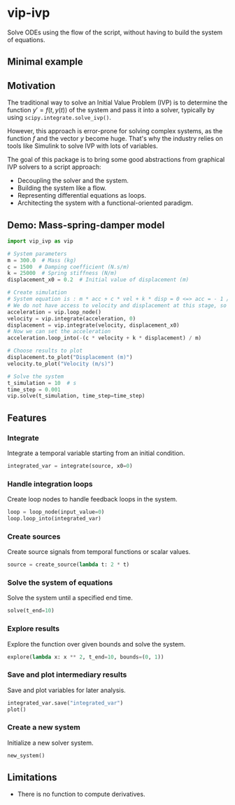 # vip-ivp

Solve ODEs using the flow of the script, without having to build the system of equations.

## Minimal example

## Motivation

The traditional way to solve an Initial Value Problem (IVP) is to determine the function $y'=f(t,y(t))$ of the system
and pass it into a solver, typically by using `scipy.integrate.solve_ivp()`.

However, this approach is error-prone for solving complex systems, as the function $f$ and the vector $y$ become huge.
That's why the industry relies on tools like Simulink to solve IVP with lots of variables.

The goal of this package is to bring some good abstractions from graphical IVP solvers to a script approach:

- Decoupling the solver and the system.
- Building the system like a flow.
- Representing differential equations as loops.
- Architecting the system with a functional-oriented paradigm.

## Demo: Mass-spring-damper model

```python
import vip_ivp as vip

# System parameters
m = 300.0  # Mass (kg)
c = 1500  # Damping coefficient (N.s/m)
k = 25000  # Spring stiffness (N/m)
displacement_x0 = 0.2  # Initial value of displacement (m)

# Create simulation
# System equation is : m * acc + c * vel + k * disp = 0 <=> acc = - 1 / m * (c * vel + k * disp)
# We do not have access to velocity and displacement at this stage, so we create a loop node.
acceleration = vip.loop_node()
velocity = vip.integrate(acceleration, 0)
displacement = vip.integrate(velocity, displacement_x0)
# Now we can set the acceleration
acceleration.loop_into(-(c * velocity + k * displacement) / m)

# Choose results to plot
displacement.to_plot("Displacement (m)")
velocity.to_plot("Velocity (m/s)")

# Solve the system
t_simulation = 10  # s
time_step = 0.001
vip.solve(t_simulation, time_step=time_step)
```

## Features

### Integrate

Integrate a temporal variable starting from an initial condition.

```python
integrated_var = integrate(source, x0=0)
```

### Handle integration loops

Create loop nodes to handle feedback loops in the system.

```python
loop = loop_node(input_value=0)
loop.loop_into(integrated_var)
```

### Create sources

Create source signals from temporal functions or scalar values.

```python
source = create_source(lambda t: 2 * t)
```

### Solve the system of equations

Solve the system until a specified end time.

```python
solve(t_end=10)
```

### Explore results

Explore the function over given bounds and solve the system.

```python
explore(lambda x: x ** 2, t_end=10, bounds=(0, 1))
```

### Save and plot intermediary results

Save and plot variables for later analysis.

```python
integrated_var.save("integrated_var")
plot()
```

### Create a new system

Initialize a new solver system.

```python
new_system()
```

## Limitations

- There is no function to compute derivatives.
